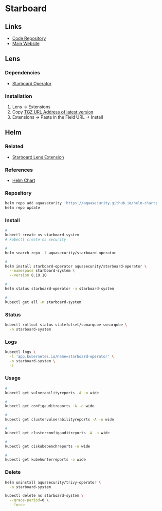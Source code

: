 # Starboard

## Links

- [Code Repository](https://github.com/aquasecurity/starboard)
- [Main Website](https://aquasecurity.github.io/starboard/)

## Lens

### Dependencies

- [Starboard Operator](#helm)

### Installation

1. Lens -> Extensions
2. Copy [TGZ URL Address of latest version](https://github.com/aquasecurity/starboard-lens-extension/releases)
3. Extensions -> Paste in the Field URL -> Install

## Helm

### Related

- [Starboard Lens Extension](https://github.com/aquasecurity/starboard-lens-extension)

### References

- [Helm Chart](https://github.com/aquasecurity/starboard/tree/main/deploy/helm)

### Repository

```sh
helm repo add aquasecurity 'https://aquasecurity.github.io/helm-charts'
helm repo update
```

### Install

```sh
#
kubectl create ns starboard-system
# kubectl create ns security

#
helm search repo -l aquasecurity/starboard-operator

#
helm install starboard-operator aquasecurity/starboard-operator \
  --namespace starboard-system \
  --version 0.10.10

#
helm status starboard-operator -n starboard-system

#
kubectl get all -n starboard-system
```

### Status

```sh
kubectl rollout status statefulset/sonarqube-sonarqube \
  -n starboard-system
```

### Logs

```sh
kubectl logs \
  -l 'app.kubernetes.io/name=starboard-operator' \
  -n starboard-system \
  -f
```

### Usage

```sh
#
kubectl get vulnerabilityreports -A -o wide

#
kubectl get configauditreports -A -o wide

#
kubectl get clustervulnerabilityreports -A -o wide

#
kubectl get clusterconfigauditreports -A -o wide

#
kubectl get ciskubebenchreports -o wide

#
kubectl get kubehunterreports -o wide
```

### Delete

```sh
helm uninstall aquasecurity/trivy-operator \
  -n starboard-system

kubectl delete ns starboard-system \
  --grace-period=0 \
  --force
```
